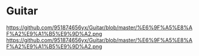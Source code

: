 # Guitar
https://github.com/951874656yx/Guitar/blob/master/%E6%9F%A5%E8%AF%A2%E9%A1%B5%E9%9D%A2.png
https://github.com/951874656yx/Guitar/blob/master/%E6%9F%A5%E8%AF%A2%E9%A1%B5%E9%9D%A2.png
